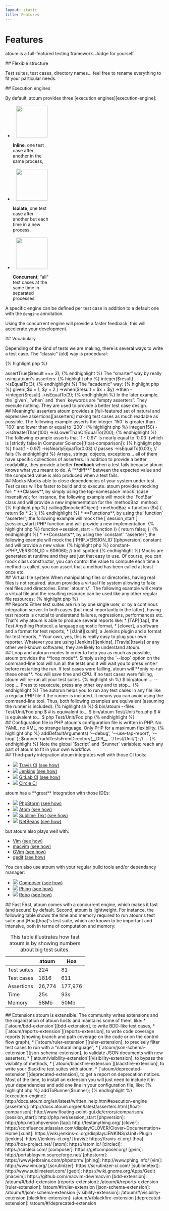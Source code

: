 ```yaml
---
layout: static
title: Features
---
```


# Features

<p class="header__paragraph">
    atoum is a full-featured testing framework. Judge for yourself.
</p>

<section class="visual-section">
## Flexible structure

Test suites, test cases, directory names… feel free to rename everything to fit your particular needs.
</section>

<section class="visual-section">
## Execution engines

By default, atoum provides three [execution engines][execution-engine]:

<ul class="bare block-list">
    <li style="max-width: 25%">
        <img src="/images/icon/inline.svg" style="width: 100px; height: 100px; display: block; margin: 1rem auto"/>
        <strong>Inline</strong>, one test case after another in the same
        process,
    </li>
    <li style="max-width: 25%">
        <img src="/images/icon/isolate.svg" style="width: 100px; height: 100px; display: block; margin: 1rem auto"/>
        <strong>Isolate</strong>, one test case after another but each time in a
        new process,
    </li>
    <li style="max-width: 25%">
        <img src="/images/icon/concurrent.svg" style="width: 100px; height: 100px; display: block; margin: 1rem auto"/>
        <strong>Concurrent</strong>, “all” test cases at the same time in
        separated processes.
    </li>
</ul>

A specific engine can be defined per test case in addition to a default one with the <code>&commat;engine</code> annotation.

Using the concurrent engine will provide a faster feedback, this will accelerate your development.
</section>

<section class="visual-section">
## Vocabulary

Depending of the kind of tests we are making, there is several ways to write a test case. The “classic” (old) way is 
procedural:

{% highlight php %}
<?php

$x      = 1;
$y      = 2;
$result = $x + $y;

$this->assertTrue($result === 3);
{% endhighlight %}

The “smarter” way by really using atoum's asserters:

{% highlight php %}
<?php

$x      = 1;
$y      = 2;
$result = $x + $y;

$this->integer($result)->isEqualTo(3);
{% endhighlight %}

The “academic” way:

{% highlight php %}
<?php

$this
    ->given(
        $x = 1,
        $y = 2
    )
    ->when($result = $x + $y)
    ->then
        ->integer($result)
            ->isEqualTo(3);
{% endhighlight %}

In the later example, the `given`, `when` and `then` keywords are “empty asserters”. They execute nothing. They are used 
to provide a better test case design.
</section>

<section class="visual-section">
## Meaningful asserters

atoum provides a [full-featured set of natural and expressive assertions][asserters] making test cases as much readable 
as possible. The following example asserts the integer `150` is greater than `100` and lower than or equal to `200`:

{% highlight php %}
<?php

$this
    ->integer(150)
        ->isGreaterThan(100)
        ->isLowerThanOrEqualTo(200);
{% endhighlight %}

The following example asserts that `1 - 0.97` is nearly equal to `0.03` (which is
[strictly false in Computer Science][float-comparison]):

{% highlight php %}
<?php

$this
    ->float(1 - 0.97)
        ->isNearlyEqualTo(0.03) // passes
        ->isEqualTo(0.03);      // fails
{% endhighlight %}

Arrays, strings, objects, exceptions… all of them have specific collections of asserters. In addition to provide a
better readability, they provide a better <strong>feedback</strong> when a test fails because atoum knows what you meant
to do.

A “**diff**” between the expected value and the computed value is also produced when a test fails.
</section>

<section class="visual-section">
## Mocks

Mocks able to close dependencies of your system under test. Test cases will be faster to build and to execute. atoum
provides mocking for:

* **Classes**, by simply using the top-namespace `mock` (case insensitive); for instance, the following example will
  mock the `Foo\Bar` class and will provide a new implementation for the `methodBaz` method:

{% highlight php %}
<?php

$mockedObject = new \Mock\Foo\Bar();

$this->calling($mockedObject)->methodBaz = function ($x) {
    return $x * 2;
};
{% endhighlight %}

* **Functions**, by using the `function` “asserter”; the following example will mock the
  [`session_start`][session_start] PHP function and will provide a new implementation:

{% highlight php %}
<?php

$this->function->session_start = function () {
    return false;
};
{% endhighlight %}

* **Constants**, by using the `constant` “asserter”; the following example will mock the
  [`PHP_VERSION_ID`][phpversion] constant and will provide a new value:

{% highlight php %}
<?php

$this->constant->PHP_VERSION_ID = 606060; // troll spotted
{% endhighlight %}

Mocks are generated at runtime and they are just that easy to use.

Of course, you can mock class constructor, you can control the value to compute each time a method is called, you can 
assert that a method has been called at least once etc.
</section>

<section class="visual-section">
## Virtual file system

When manipulating files or directories, having real files is not required. atoum provides a virtual file system allowing
to fake real files and directories. Enter `atoum://`. The following example will create a virtual file and the resulting
resource can be used like any other regular file resources:

{% highlight php %}
<?php

$file = atoum\mock\streams\fs\file::get('fakeFile');
fwrite($file, 'foobar');
rewind($file);
// …
stream_get_contents($file); // string(6) "foobar"
{% endhighlight %}

As expected, you can control the permissions, the ownership, different times, content, parents etc.
</section>

<section class="visual-section">
## Reports

Either test suites are run by one single user, or by a continous integration server. In both cases (but most importantly
in the latter), having test reports is crucial to understand failures, regressions, performances etc. That's why atoum
is able to produce several reports like:

* [TAP][tap], the Test Anything Protocol, a language agnostic format,
* [clover], a software and a
  format for test reports,
* [xUnit][xunit], a Jenkins plugin and a format for test
  reports,
* Your own, yes, this is really easy to plug your own reporter.

Whatever you are using [Jenkins][jenkins], [Travis][travis] or any
other well-known softwares, they are likely to understand atoum.
</section>

<section class="visual-section">
## Loop and autorun modes

In order to help you as much as possible, atoum provides the **loop mode**. Simply using the `--loop` option on the
command-line tool will run all the tests and it will wait you to press <kbd>Enter</kbd> before restarting the run. If
test cases were failling, atoum will **only re-run these ones**. You will save time and CPU. If no test cases were
failling, atoum will re-run all your test suites.

{% highlight sh %}
$ bin/atoum … --loop
…
Press <Enter> to reexecute, press any other key and <Enter> to stop...
{% endhighlight %}

The autorun helps you to run any test cases in any file like a regular PHP file if the runner is included. It means you
can avoid using the command-line tool. Thus, both following examples are equivalent (assuming the runner is included):

{% highlight sh %}
$ bin/atoum --files Test/Unit/Foo.php
$ # is equivalent to…
$ bin/atoum Test/Unit/Foo.php
$ # is equivalent to…
$ php Test/Unit/Foo.php
{% endhighlight %}
</section>

<section class="visual-section">
## Configuration file in PHP

atoum's configuration file is written in PHP. No YAML, no XML, no strange language. Only PHP for a maximum flexibility.

{% highlight php %}
<?php

$script->addDefaultArguments(
    '--debug',
    '--use-tap-report',
    '--loop'
);
$runner->addTestsFromDirectory(__DIR__ . '/Test/Unit/');
// …
{% endhighlight %}

Note the global `$script` and `$runner` variables: reach any part of atoum to fit in your own workflow.
</section>

<section class="visual-section">
## Third-party integration

atoum integrates well with those CI tools:
<ul class="columns integrations" data-columns="4">
    <li>
       <img src="images/integrations_logos/travis-ci.svg" />
       <a href="https://travis-ci.org/">Travis CI</a>
       <a href="http://docs.atoum.org/en/latest/cookbook.html#use-with-travis-ci" class="integration__doc-link">(see how)</a>
    </li>
    <li>
       <img src="images/integrations_logos/jenkins.svg" />
       <a href="https://jenkins-ci.org/">Jenkins</a>
       <a href="http://docs.atoum.org/en/latest/cookbook.html#use-inside-jenkins-or-hudson" class="integration__doc-link">(see how)</a>
    </li>
    <li>
       <img src="images/integrations_logos/gitlab.svg" />
       <a href="https://about.gitlab.com/gitlab-ci/">GitLab CI</a>
       <a href="http://docs.gitlab.com/ce/ci/examples/php.html#using-atoum" class="integration__doc-link">(see how)</a>
    </li>
    <li>
       <img src="images/integrations_logos/circleci.svg" />
       <a href="https://circleci.com/">Circle CI</a>
    </li>
</ul>

atoum has a **great** integration with those IDEs:
<ul class="columns integrations" data-columns="4">
    <li>
      <img src="images/integrations_logos/phpstorm.svg" />
      <a href="https://www.jetbrains.com/phpstorm/">PhpStorm</a>
      <a href="https://github.com/atoum/phpstorm-plugin" class="integration__doc-link">(see how)</a>
    </li>
    <li>
      <img src="images/integrations_logos/atom.svg" />
      <a href="https://atom.io/">Atom</a>
      <a href="https://github.com/atoum/atom-plugin" class="integration__doc-link">(see how)</a>
    </li>
    <li>
       <img src="images/integrations_logos/sublime-text.svg" />
       <a href="http://www.sublimetext.com/">Sublime Text</a>
       <a href="http://docs.atoum.org/en/latest/ide.html#sublime-text-2" class="integration__doc-link">(see how)</a>
    </li>
    <li>
       <img src="images/integrations_logos/netbeans.svg" />
       <a href="http://www.sublimetext.com/">NetBeans</a>
       <a href="http://docs.atoum.org/en/latest/ide.html#sublime-text-2" class="integration__doc-link">(see how)</a>
    </li>
</ul>

but atoum also plays well with:
<ul>
    <li><a href="http://www.vim.org/">Vim</a> <a href="http://docs.atoum.org/en/latest/ide.html#vim" class="integration__doc-link">(see how)</a></li>
    <li><a href="https://github.com/macvim-dev/macvim">macvim</a> <a href="http://docs.atoum.org/en/latest/ide.html#macvim" class="integration__doc-link">(see how)</a></li>
    <li><a href="http://portablegvim.sourceforge.net/">GVim</a> <a href="http://docs.atoum.org/en/latest/ide.html#gvim" class="integration__doc-link">(see how)</a></li>
    <li><a href="https://wiki.gnome.org/Apps/Gedit">gedit</a> <a href="http://docs.atoum.org/en/latest/ide.html#gedit" class="integration__doc-link">(see how)</a></li>
</ul>

You can also use atoum with your regular build tools and/or dependancy manager:

<ul class="columns integrations" data-columns="3">
    <li>
       <img src="images/integrations_logos/composer.svg" />
       <a href="https://getcomposer.org/">Composer</a>
       <a href="http://docs.atoum.org/en/latest/getting_started.html#composer" class="integration__doc-link">(see how)</a>
    </li>
    <li>
       <img src="images/integrations_logos/phing.svg" />
       <a href="http://www.phing.info/">Phing</a>
       <a href="http://docs.atoum.org/en/latest/cookbook.html#step-3-launching-tests-via-jenkins-or-hudson" class="integration__doc-link">(see how)</a>
    </li>
    <li>
       <img src="images/integrations_logos/robo.svg" />
       <a href="http://robo.li/">Robo</a>
       <a href="http://robo.li/tasks/Testing/#atoum" class="integration__doc-link">(see how)</a>
    </li>
</ul>

</section>

<section class="visual-section">
## Fast

First, atoum comes with a concurrent engine, which makes it fast (and secure) by default. Second, atoum is lightweight.
For instance, the following table shows the time and memory required to run atoum's test suite and [Hoa][hoa]'s test 
suite, which are known to be important and intensive, both in terms of computation and memory:

<table style="max-width: 500px">
    <caption>This table illustrates how fast atoum is by showing numbers about
        big test suites.</caption>
    <thead>
    <tr>
        <th></th>
        <th>atoum</th>
        <th>Hoa</th>
    </tr>
    </thead>
    <tbody>
    <tr>
        <td>Test suites</td>
        <td>224</td>
        <td>81</td>
    </tr>
    <tr>
        <td>Test cases</td>
        <td>1816</td>
        <td>611</td>
    </tr>
    <tr>
        <td>Assertions</td>
        <td>26,774</td>
        <td>177,976</td>
    </tr>
    <tr class="table--double-separator">
        <td>Time</td>
        <td>25s</td>
        <td>93s</td>
    </tr>
    <tr>
        <td>Memory</td>
        <td>58Mb</td>
        <td>50Mb</td>
    </tr>
    </tbody>
</table>
</section>

<section class="visual-section">
## Extensions

atoum is extensible. The community writes extensions and the organization of atoum hosts and maintains some of them,
like:

* [`atoum/bdd-extension`][bdd-extension], to write BDD-like test cases,
* [`atoum/reports-extension`][reports-extension], to write code coverage reports (showing branch and path coverage on 
  the code or on the control flow graph),
* [`atoum/ruler-extension`][ruler-extension], to precisely filter test cases to run with a “natural language”,
* [`atoum/json-schema-extension`][json-schema-extension], to validate JSON documents with new asserters,
* [`atoum/visibility-extension`][visibility-extension], to bypass the visibility of methods,
* [`atoum/blackfire-extension`][blackfire-extension], to write your Blackfire test suites with atoum,
* [`atoum/deprecated-extension`][deprecated-extension], to get a report on deprecation notices.

Most of the time, to install an extension you will just need to include it in your dependencies and add one line in your
configuration file, like:

{% highlight php %}
<?php

$extension = new mageekguy\atoum\ruler\extension()
$extension->addToRunner($runner);
{% endhighlight %}
</section>

[execution-engine]: http://docs.atoum.org/en/latest/written_help.html#execution-engine
[asserters]: http://docs.atoum.org/en/latest/asserters.html
[float-comparison]: http://www.floating-point-gui.de/errors/comparison/
[session_start]: http://php.net/session_start
[phpversion]: http://php.net/phpversion
[tap]: http://testanything.org/
[clover]: https://confluence.atlassian.com/display/CLOVER/Clover+Documentation+Home
[xunit]: https://wiki.jenkins-ci.org/display/JENKINS/xUnit+Plugin
[jenkins]: https://jenkins-ci.org/
[travis]: https://travis-ci.org/
[hoa]: http://hoa-project.net/
[atom]: https://atom.io/
[circleci]: https://circleci.com/
[composer]: https://getcomposer.org/
[gvim]: http://portablegvim.sourceforge.net/
[phpstorm]: https://www.jetbrains.com/phpstorm/
[phing]: http://www.phing.info/
[vim]: http://www.vim.org/
[scrutinizer]: https://scrutinizer-ci.com/
[sublimetext]: http://www.sublimetext.com/
[gedit]: https://wiki.gnome.org/Apps/Gedit
[macvim]: https://github.com/macvim-dev/macvim
[bdd-extension]: /atoum/#/bdd-extension
[reports-extension]: /atoum/#/reports-extension
[ruler-extension]: /atoum/#/ruler-extension
[json-schema-extension]: /atoum/#/json-schema-extension
[visibility-extension]: /atoum/#/visibility-extension
[blackfire-extension]: /atoum/#/blackfire-extension
[deprecated-extension]: /atoum/#/deprecated-extension

